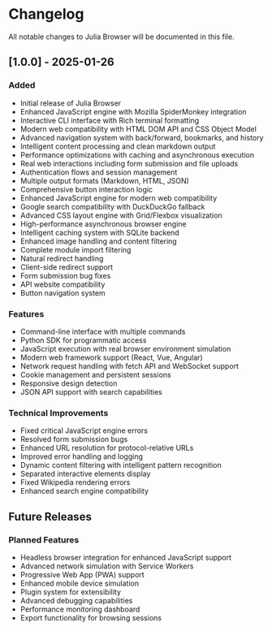 # Changelog

All notable changes to Julia Browser will be documented in this file.

## [1.0.0] - 2025-01-26

### Added
- Initial release of Julia Browser
- Enhanced JavaScript engine with Mozilla SpiderMonkey integration
- Interactive CLI interface with Rich terminal formatting
- Modern web compatibility with HTML DOM API and CSS Object Model
- Advanced navigation system with back/forward, bookmarks, and history
- Intelligent content processing and clean markdown output
- Performance optimizations with caching and asynchronous execution
- Real web interactions including form submission and file uploads
- Authentication flows and session management
- Multiple output formats (Markdown, HTML, JSON)
- Comprehensive button interaction logic
- Enhanced JavaScript engine for modern web compatibility
- Google search compatibility with DuckDuckGo fallback
- Advanced CSS layout engine with Grid/Flexbox visualization
- High-performance asynchronous browser engine
- Intelligent caching system with SQLite backend
- Enhanced image handling and content filtering
- Complete module import filtering
- Natural redirect handling
- Client-side redirect support
- Form submission bug fixes
- API website compatibility
- Button navigation system

### Features
- Command-line interface with multiple commands
- Python SDK for programmatic access
- JavaScript execution with real browser environment simulation
- Modern web framework support (React, Vue, Angular)
- Network request handling with fetch API and WebSocket support
- Cookie management and persistent sessions
- Responsive design detection
- JSON API support with search capabilities

### Technical Improvements
- Fixed critical JavaScript engine errors
- Resolved form submission bugs
- Enhanced URL resolution for protocol-relative URLs
- Improved error handling and logging
- Dynamic content filtering with intelligent pattern recognition
- Separated interactive elements display
- Fixed Wikipedia rendering errors
- Enhanced search engine compatibility

## Future Releases

### Planned Features
- Headless browser integration for enhanced JavaScript support
- Advanced network simulation with Service Workers
- Progressive Web App (PWA) support
- Enhanced mobile device simulation
- Plugin system for extensibility
- Advanced debugging capabilities
- Performance monitoring dashboard
- Export functionality for browsing sessions